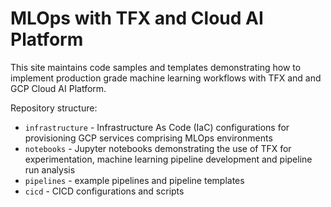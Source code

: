 # MLOps with TFX and Cloud AI Platform

This site maintains code samples and templates demonstrating how to implement production grade machine learning workflows with TFX and and GCP Cloud AI Platform.

Repository structure:
- `infrastructure` - Infrastructure As Code (IaC) configurations for provisioning GCP services comprising MLOps environments
- `notebooks` - Jupyter notebooks demonstrating the use of TFX for experimentation, machine learning pipeline development and pipeline run analysis
- `pipelines` - example pipelines and pipeline templates
- `cicd` - CICD configurations and scripts


